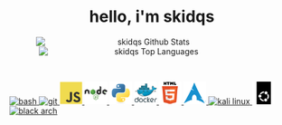 <h1 align="center">hello, i'm skidqs</h1>

<p align="center">
  <img src="https://github-readme-stats.vercel.app/api?username=skidqs&show_icons=true&hide_border=false&title_color=A78BFA&text_color=3B82F6&icon_color=3B82F6&ring_color=3B82F6&bg_color=2D2D2D&count_private=true&hide_rank=false&card_width=400&title=My%20GitHub%20Stats" alt="skidqs Github Stats" width="400" style="display:inline-block; margin-right:10px;"/>
  <img src="https://github-readme-stats.vercel.app/api/top-langs/?username=skidqs&layout=compact&hide_border=false&title_color=A78BFA&text_color=3B82F6&bg_color=2D2D2D&card_width=400&hide_title=false" alt="skidqs Top Languages" width="400" style="display:inline-block;"/>
</p>

<br/>

<p align="left"> 
  <a href="https://www.gnu.org/software/bash/" target="_blank" rel="noreferrer"> 
    <img src="https://www.vectorlogo.zone/logos/gnu_bash/gnu_bash-icon.svg" alt="bash" width="40" height="40"/> 
  </a>
  <a href="https://git-scm.com/" target="_blank" rel="noreferrer"> 
    <img src="https://www.vectorlogo.zone/logos/git-scm/git-scm-icon.svg" alt="git" width="40" height="40"/> 
  </a>
  <a href="https://developer.mozilla.org/en-US/docs/Web/JavaScript" target="_blank" rel="noreferrer"> 
    <img src="https://raw.githubusercontent.com/devicons/devicon/master/icons/javascript/javascript-original.svg" alt="javascript" width="40" height="40"/> 
  </a>
  <a href="https://nodejs.org" target="_blank" rel="noreferrer"> 
    <img src="https://raw.githubusercontent.com/devicons/devicon/master/icons/nodejs/nodejs-original-wordmark.svg" alt="nodejs" width="40" height="40"/> 
  </a>
  <a href="https://www.python.org" target="_blank" rel="noreferrer"> 
    <img src="https://raw.githubusercontent.com/devicons/devicon/master/icons/python/python-original.svg" alt="python" width="40" height="40"/> 
  </a>
  <a href="https://www.docker.com/" target="_blank" rel="noreferrer"> 
    <img src="https://raw.githubusercontent.com/devicons/devicon/master/icons/docker/docker-original-wordmark.svg" alt="docker" width="40" height="40"/> 
  </a>
  <a href="https://www.w3.org/html/" target="_blank" rel="noreferrer"> 
    <img src="https://raw.githubusercontent.com/devicons/devicon/master/icons/html5/html5-original-wordmark.svg" alt="html5" width="40" height="40"/> 
  </a>
  <a href="https://archlinux.org/" target="_blank" rel="noreferrer"> 
    <img src="https://raw.githubusercontent.com/devicons/devicon/master/icons/archlinux/archlinux-original.svg" alt="arch linux" width="40" height="40"/> 
  </a>
  <a href="https://www.kali.org/" target="_blank" rel="noreferrer"> 
    <img src="https://www.kali.org/images/kali-logo.svg" alt="kali linux" width="40" height="40"/> 
  </a>
  <a href="https://ubuntu.com/" target="_blank" rel="noreferrer"> 
    <img src="https://raw.githubusercontent.com/devicons/devicon/master/icons/ubuntu/ubuntu-plain.svg" alt="ubuntu" width="40" height="40"/> 
  </a>
  <a href="https://blackarch.org/" target="_blank" rel="noreferrer"> 
    <img src="https://blackarch.org/images/logo.png" alt="black arch" width="40" height="40"/> 
  </a>
</p>

